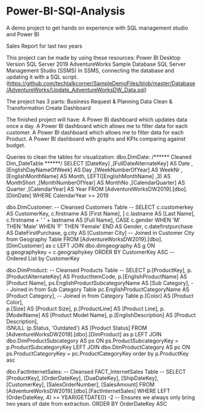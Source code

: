 # Power-BI-SQl-Analysis
A demo project to get hands on experience with SQL management studio and Power BI

Sales Report for last two years

This project can be made by using these resources:
Power BI Desktop Version
SQL Server 2019
AdventureWorks Sample Database
SQL Server Management Studio (SSMS)
In SSMS, connecting the database and updating it with a SQL script. (https://github.com/techtalkcorner/SampleDemoFiles/blob/master/Database/AdventureWorks/Update_AdventureWorksDW_Data.sql)

The project has 3 parts:
Business Request & Planning
Data Clean & Transformation
Create Dashboard

The finished project will have:
A Power BI dashboard which updates data once a day.
A Power BI dashboard which allows me to filter data for each customer.
A Power BI dashboard which allows me to filter data for each Product.
A Power BI dashboard with graphs and KPIs comparing against budget.

Queries to clean the tables for visualization:
dbo.DimDate:
/****** Cleaned Dim_DateTable  ******/
SELECT
[DateKey]
      ,[FullDateAlternateKey] AS Date
      ,[EnglishDayNameOfWeek] AS Day
      ,[WeekNumberOfYear] AS WeekNr
      ,[EnglishMonthName] AS Month,
LEFT([EnglishMonthName] ,3) AS MonthShort
      ,[MonthNumberOfYear] AS MonthNo
      ,[CalendarQuarter] AS Quarter
      ,[CalendarYear] AS Year
 FROM [AdventureWorksDW2019].[dbo].[DimDate]
WHERE CalendarYear >= 2019

dbo.DimCustomer:
-- Cleansed Customers Table --
SELECT 
  c.customerkey AS CustomerKey, 
  c.firstname AS [First Name], ]
  c.lastname AS [Last Name], 
  c.firstname + ' ' + lastname AS [Full Name], 
  CASE c.gender WHEN 'M' THEN 'Male' WHEN 'F' THEN 'Female' END AS Gender,
  c.datefirstpurchase AS DateFirstPurchase, 
  g.city AS [Customer City] -- Joined in Customer City from Geography Table
FROM 
  [AdventureWorksDW2019].[dbo].[DimCustomer] as c
LEFT JOIN dbo.dimgeography AS g ON g.geographykey = c.geographykey 
ORDER BY 
  CustomerKey ASC -- Ordered List by CustomerKey

dbo.DimProduct:
-- Cleansed Products Table --
SELECT 
  p.[ProductKey], 
  p.[ProductAlternateKey] AS ProductItemCode, 
  p.[EnglishProductName] AS [Product Name], 
  ps.EnglishProductSubcategoryName AS [Sub Category], -- Joined in from Sub Category Table
  pc.EnglishProductCategoryName AS [Product Category], -- Joined in from Category Table 
  p.[Color] AS [Product Color],  
  p.[Size] AS [Product Size], 
  p.[ProductLine] AS [Product Line], 
  p.[ModelName] AS [Product Model Name], 
  p.[EnglishDescription] AS [Product Description],  
  ISNULL (p.Status, 'Outdated') AS [Product Status] 
FROM 
  [AdventureWorksDW2019].[dbo].[DimProduct] as p
  LEFT JOIN dbo.DimProductSubcategory AS ps ON ps.ProductSubcategoryKey = p.ProductSubcategoryKey 
  LEFT JOIN dbo.DimProductCategory AS pc ON ps.ProductCategoryKey = pc.ProductCategoryKey 
order by 
  p.ProductKey asc

dbo.FactInternetSales:
-- Cleansed FACT_InternetSales Table --
SELECT 
  [ProductKey], 
  [OrderDateKey], 
  [DueDateKey], 
  [ShipDateKey], 
  [CustomerKey], 
  [SalesOrderNumber], 
  [SalesAmount]
FROM 
  [AdventureWorksDW2019].[dbo].[FactInternetSales]
WHERE 
LEFT (OrderDateKey, 4) >= YEAR(GETDATE()) -2 -- Ensures we always only bring two years of date from extraction.
ORDER BY
  OrderDateKey ASC

